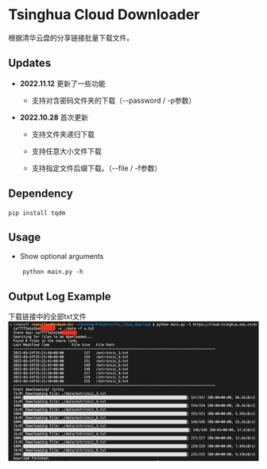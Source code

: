 # Tsinghua Cloud Downloader
根据清华云盘的分享链接批量下载文件。

## Updates
- **2022.11.12** 更新了一些功能

    - 支持对含密码文件夹的下载（--password / -p参数）

- **2022.10.28** 首次更新

    - 支持文件夹递归下载

    - 支持任意大小文件下载

    - 支持指定文件后缀下载。（--file / -f参数）


## Dependency
    pip install tqdm

## Usage
- Show optional arguments
```
    python main.py -h
```

## Output Log Example
下载链接中的全部txt文件
<img src="example.jpg" width=800>
